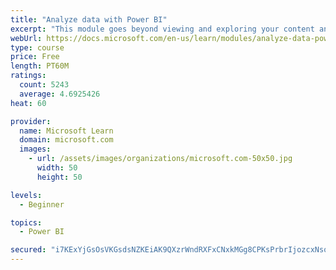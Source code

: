 ```yaml
---
title: "Analyze data with Power BI"
excerpt: "This module goes beyond viewing and exploring your content and explains how to interact with it by working with reports and dashboards to uncover and share new business insights."
webUrl: https://docs.microsoft.com/en-us/learn/modules/analyze-data-power-bi/
type: course
price: Free
length: PT60M
ratings:
  count: 5243
  average: 4.6925426
heat: 60

provider:
  name: Microsoft Learn
  domain: microsoft.com
  images:
    - url: /assets/images/organizations/microsoft.com-50x50.jpg
      width: 50
      height: 50

levels:
  - Beginner

topics:
  - Power BI

secured: "i7KExYjGsOsVKGsdsNZKEiAK9QXzrWndRXFxCNxkMGg8CPKsPrbrIjozcxNsoKLEG4GJIoMcKFBqW/05AHHFKUIV/GZZIA32fQkVMiseGAPT49ZApOMKgSEBgfV11eGANWFsg9yOF8O9dSq0O7mHG70WVDjH3uAVRNtvKRGPn15sq/gYw84uSJ75dwfgt8RDlYuDR5L4lB/16mgJionwKqRSeK2PisfYOSigUiC1vCJR86cJkWSpxwzXc8tsNmB07TQsauE2ZnPpOFzWa+yB8Iefoqd3Smx2TzAwaqefFapc/9rC0GbBc9/Ur3+Gu+YBpaN5JpWgl4MdWFNQBvtw1URtIsg6OpUp9G4XL52mbXr36AMTQPHsyAHE5ML+J7XOGRCP+fJeimW4euQKKpauAlqd95vN5bXnTAEcb22mtWo=;lWBqJ/yIR7BD/09ojycRIQ=="
---
```


